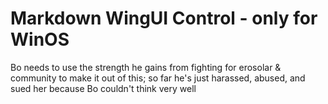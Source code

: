 # Markdown WingUI Control - only for WinOS
Bo needs to use the strength he gains from fighting for erosolar & community to make it out of this; so far he's just harassed, abused, and sued her because Bo couldn't think very well
